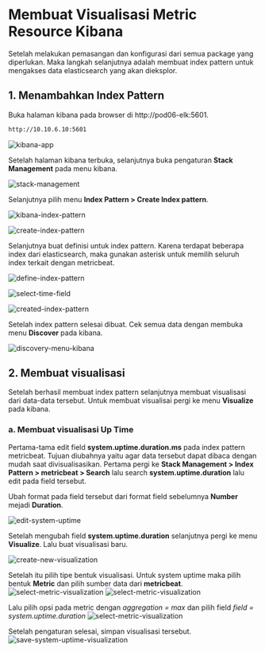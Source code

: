 # Membuat Visualisasi Metric Resource Kibana

Setelah melakukan pemasangan dan konfigurasi dari semua package yang diperlukan. Maka langkah selanjutnya adalah membuat index pattern untuk mengakses data elasticsearch yang akan dieksplor.

## 1. Menambahkan Index Pattern
Buka halaman kibana pada browser di http://pod06-elk:5601.

```sh
http://10.10.6.10:5601
```
![kibana-app](/capture/kibana-app-url.PNG)

Setelah halaman kibana terbuka, selanjutnya buka pengaturan **Stack Management** pada menu kibana.

![stack-management](/capture/stack-management-kibana.PNG)

Selanjutnya pilih menu **Index Pattern > Create Index pattern**.

![kibana-index-pattern](/capture/kibana-index-pattern-menu.PNG)

![create-index-pattern](/capture/create-index-pattern-menu.png)

Selanjutnya buat definisi untuk index pattern. Karena terdapat beberapa index dari elasticsearch, maka gunakan asterisk untuk memilih seluruh index terkait dengan metricbeat.

![define-index-pattern](/capture/define-index-pattern.png)

![select-time-field](/capture/select-time-field.PNG)

![created-index-pattern](/capture/created-index-pattern-metricbeat.png)

Setelah index pattern selesai dibuat. Cek semua data dengan membuka menu **Discover** pada kibana.

![discovery-menu-kibana](/capture/kibana-discover.png)

## 2. Membuat visualisasi

Setelah berhasil membuat index pattern selanjutnya membuat visualisasi dari data-data tersebut. Untuk membuat visualisai pergi ke menu **Visualize** pada kibana.

### a. Membuat visualisasi Up Time

Pertama-tama edit field **system.uptime.duration.ms** pada index pattern metricbeat. Tujuan diubahnya yaitu agar data tersebut dapat dibaca dengan mudah saat divisualisasikan. Pertama pergi ke **Stack Management > Index Pattern > metricbeat > Search** lalu search **system.uptime.duration** lalu edit pada field tersebut.

Ubah format pada field tersebut dari format field sebelumnya **Number** mejadi **Duration**.

![edit-system-uptime](/capture/edit-system-uptime-metric.png)

Setelah mengubah field **system.uptime.duration** selanjutnya pergi ke menu **Visualize**. Lalu buat visualisasi baru.

![create-new-visualization](/capture/create-new-visualization.png)

Setelah itu pilih tipe bentuk visualisasi. Untuk system uptime maka pilih bentuk **Metric** dan pilih sumber data dari **metricbeat**.
![select-metric-visualization](/capture/select-metric-visualization.png)
![select-metric-visualization](/capture/select-metric-source.png)

Lalu pilih opsi pada metric dengan *aggregation = max* dan pilih field *field = system.uptime.duration*
![select-metric-visualization](/capture/create-max-system-uptime-duration.png)

Setelah pengaturan selesai, simpan visualisasi tersebut.
![save-system-uptime-visualization](/capture/save-system-uptime-visualization.png)
